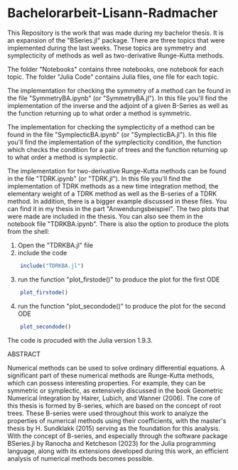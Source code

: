# Bachelorarbeit-Lisann-Radmacher

This Repository is the work that was made during my bachelor thesis. It is an expansion of the "BSeries.jl" package.
There are three topics that were implemented during the last weeks. These topics are symmetry and symplecticity of methods as well as two-derivative Runge-Kutta methods.

The folder "Notebooks" contains three notebooks, one notebook for each topic.
The folder "Julia Code" contains Julia files, one file for each topic.

The implementation for checking the symmetry of a method can be found in the file "SymmetryBA.ipynb" (or "SymmetryBA.jl"). 
In this file you'll find the implementation of the inverse and the adjoint of a given B-Series as well as the function returning up to what order a method is symmetric.

The implementation for checking the symplecticity of a method can be found in the file "SymplecticBA.ipynb" (or "SymplecticBA.jl").
In this file you'll find the implementation of the symplecticity condition, the function which checks the condition for a pair of trees and the function returning up to what order a method is symplectic.

The implementation for two-derivative Runge-Kutta methods can be found in the file "TDRK.ipynb" (or "TDRK.jl").
In this file you'll find the implementation of TDRK methods as a new time integration method, the elementary weight of a TDRK method as well as the B-series of a TDRK method. In addition, there is a bigger example discussed in these files. You can find it in my thesis in the part "Anwendungsbeispiel". The two plots that were made are included in the thesis. You can also see them in the notebook file "TDRKBA.ipynb". 
There is also the option to produce the plots from the shell:
1) Open the "TDRKBA.jl" file
2) include the code
```julia
    include("TDRKBA.jl")
```
3) run the function "plot_firstode()" to produce the plot for the first ODE
```julia
    plot_firstode()
```
4) run the function "plot_secondode()" to produce the plot for the second ODE
```julia
    plot_secondode()
```


The code is procuded with the Julia version 1.9.3.

ABSTRACT

Numerical methods can be used to solve ordinary differential equations. A significant part of these numerical methods are Runge-Kutta methods, which can possess interesting properties. For example, they can be symmetric or symplectic, as extensively discussed in the book Geometric Numerical Integration by Hairer, Lubich, and Wanner (2006). The core of this thesis is formed by B-series, which are based on the concept of root trees. These B-series were used throughout this work to analyze the properties of numerical methods using their coefficients, with the master's thesis by H. Sundklakk (2015) serving as the foundation for this analysis.
With the concept of B-series, and especially through the software package BSeries.jl by Ranocha and Ketcheson (2023) for the Julia programming language, along with its extensions developed during this work, an efficient analysis of numerical methods becomes possible.
